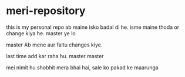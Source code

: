 # meri-repository
this is my personal repo
ab maine isko badal di he.
isme maine thoda or change kiya he.
master
ye lo

 master
Ab mene aur faltu changes kiye.

last time add kar raha hu.
master
master

mei nimit hu shobhit mera bhai hai, sale ko pakad ke maarunga

